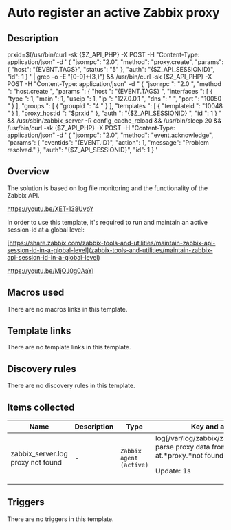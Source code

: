 # Auto register an active Zabbix proxy

## Description

prxid=$(/usr/bin/curl -sk {$Z_API_PHP} -X POST -H "Content-Type: application/json" -d ' { "jsonrpc": "2.0", "method": "proxy.create", "params": { "host": "{EVENT.TAGS}", "status": "5" }, "auth": "{$Z_API_SESSIONID}", "id": 1 } ' | grep -o -E "[0-9]+{3,}") && /usr/bin/curl -sk {$Z_API_PHP} -X POST -H "Content-Type: application/json" -d " { "jsonrpc ": "2.0 ", "method ": "host.create ", "params ": { "host ": "{EVENT.TAGS} ", "interfaces ": [ { "type ": 1, "main ": 1, "useip ": 1, "ip ": "127.0.0.1 ", "dns ": " ", "port ": "10050 " } ], "groups ": [ { "groupid ": "4 " } ], "templates ": [ { "templateid ": "10048 " } ], "proxy_hostid ": "$prxid " }, "auth ": "{$Z_API_SESSIONID} ", "id ": 1 } " && /usr/sbin/zabbix_server -R config_cache_reload && /usr/bin/sleep 20 && /usr/bin/curl -sk {$Z_API_PHP} -X POST -H "Content-Type: application/json" -d ' { "jsonrpc": "2.0", "method": "event.acknowledge", "params": { "eventids": "{EVENT.ID}", "action": 1, "message": "Problem resolved." }, "auth": "{$Z_API_SESSIONID}", "id": 1 } '

## Overview

The solution is based on log file monitoring and the functionality of the Zabbix API.


<https://youtu.be/XET-138UvpY>


 


In order to use this template, it's required to run and maintain an active session-id at a global level:


[https://share.zabbix.com/zabbix-tools-and-utilities/maintain-zabbix-api-session-id-in-a-global-level](zabbix-tools-and-utilities/maintain-zabbix-api-session-id-in-a-global-level)


<https://youtu.be/MjQJ0g0AaYI>


 



## Macros used

There are no macros links in this template.

## Template links

There are no template links in this template.

## Discovery rules

There are no discovery rules in this template.

## Items collected

|Name|Description|Type|Key and additional info|
|----|-----------|----|----|
|zabbix_server.log proxy not found|<p>-</p>|`Zabbix agent (active)`|log[/var/log/zabbix/zabbix_server.log,"cannot parse proxy data from active proxy at.*proxy.*not found",,,skip,,]<p>Update: 1s</p>|
## Triggers

There are no triggers in this template.

